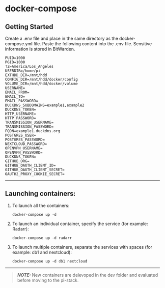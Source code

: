 # docker-compose

## Getting Started
Create a .env file and place in the same directory as the docker-compose.yml file. Paste the following content into the .env file. Sensitive information is stored in BitWarden.

```
PUID=1000
PGID=1000
TZ=America/Los_Angeles
USERDIR=/home/pi
EXTHDD_DIR=/mnt/hdd
CONFIG_DIR=/mnt/hdd/docker/config
VOLUME_DIR=/mnt/hdd/docker/volume
USERNAME=
EMAIL_FROM=
EMAIL_TO=
EMAIL_PASSWORD=
DUCKDNS_SUBDOMAINS=example1,example2
DUCKDNS_TOKEN=
HTTP_USERNAME=
HTTP_PASSWORD=
TRANSMISSION_USERNAME=
TRANSMISSION_PASSWORD=
FQDN=example1.duckdns.org
POSTGRES_USER=
POSTGRES_PASSWORD=
NEXTCLOUD_PASSWORD=
OPENVPN_USERNAME=
OPENVPN_PASSWORD=
DUCKDNS_TOKEN=
GITHUB_ORG=
GITHUB_OAUTH_CLIENT_ID=
GITHUB_OAUTH_CLIENT_SECRET=
OAUTH2_PROXY_COOKIE_SECRET=
```

---

## Launching containers:

1. To launch all the containers:
    ```
    docker-compose up -d
    ```

2. To launch an individual container, specify the service (for example: Radarr):
    ```
    docker-compose up -d radarr
    ```

3. To launch multiple containers, separate the services with spaces (for example: db1 and nextcloud):
    ```
    docker-compose up -d db1 nextcloud
    ```

---

> **_NOTE:_**  New containers are delevoped in the dev folder and evaluated before moving to the pi-stack.